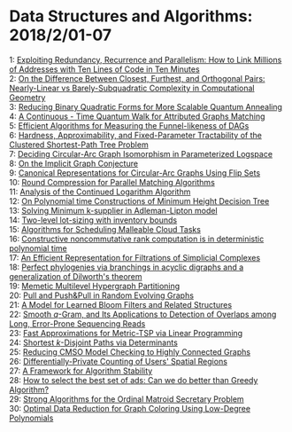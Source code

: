 # Data Structures and Algorithms: 2018/2/01-07  
1: [Exploiting Redundancy, Recurrence and Parallelism: How to Link Millions  of Addresses with Ten Lines of Code in Ten Minutes](https://doi.org/10.48550/arXiv.1708.01402)  
2: [On the Difference Between Closest, Furthest, and Orthogonal Pairs:  Nearly-Linear vs Barely-Subquadratic Complexity in Computational Geometry](https://doi.org/10.48550/arXiv.1709.05282)  
3: [Reducing Binary Quadratic Forms for More Scalable Quantum Annealing](https://doi.org/10.48550/arXiv.1801.08652)  
4: [A Continuous - Time Quantum Walk for Attributed Graphs Matching](https://doi.org/10.48550/arXiv.1801.10339)  
5: [Efficient Algorithms for Measuring the Funnel-likeness of DAGs](https://doi.org/10.48550/arXiv.1801.10401)  
6: [Hardness, Approximability, and Fixed-Parameter Tractability of the  Clustered Shortest-Path Tree Problem](https://doi.org/10.48550/arXiv.1801.10416)  
7: [Deciding Circular-Arc Graph Isomorphism in Parameterized Logspace](https://doi.org/10.48550/arXiv.1507.03348)  
8: [On the Implicit Graph Conjecture](https://doi.org/10.48550/arXiv.1603.01977)  
9: [Canonical Representations for Circular-Arc Graphs Using Flip Sets](https://doi.org/10.48550/arXiv.1702.05763)  
10: [Round Compression for Parallel Matching Algorithms](https://doi.org/10.48550/arXiv.1707.03478)  
11: [Analysis of the Continued Logarithm Algorithm](https://doi.org/10.48550/arXiv.1801.10139)  
12: [On Polynomial time Constructions of Minimum Height Decision Tree](https://doi.org/10.48550/arXiv.1802.00233)  
13: [Solving Minimum k-supplier in Adleman-Lipton model](https://doi.org/10.48550/arXiv.1802.00347)  
14: [Two-level lot-sizing with inventory bounds](https://doi.org/10.48550/arXiv.1604.02278)  
15: [Algorithms for Scheduling Malleable Cloud Tasks](https://doi.org/10.48550/arXiv.1501.04343)  
16: [Constructive noncommutative rank computation is in deterministic  polynomial time](https://doi.org/10.48550/arXiv.1512.03531)  
17: [An Efficient Representation for Filtrations of Simplicial Complexes](https://doi.org/10.48550/arXiv.1607.08449)  
18: [Perfect phylogenies via branchings in acyclic digraphs and a  generalization of Dilworth's theorem](https://doi.org/10.48550/arXiv.1701.05492)  
19: [Memetic Multilevel Hypergraph Partitioning](https://doi.org/10.48550/arXiv.1710.01968)  
20: [Pull and Push&Pull in Random Evolving Graphs](https://doi.org/10.48550/arXiv.1801.00316)  
21: [A Model for Learned Bloom Filters and Related Structures](https://doi.org/10.48550/arXiv.1802.00884)  
22: [Smooth $q$-Gram, and Its Applications to Detection of Overlaps among  Long, Error-Prone Sequencing Reads](https://doi.org/10.48550/arXiv.1802.01189)  
23: [Fast Approximations for Metric-TSP via Linear Programming](https://doi.org/10.48550/arXiv.1802.01242)  
24: [Shortest $k$-Disjoint Paths via Determinants](https://doi.org/10.48550/arXiv.1802.01338)  
25: [Reducing CMSO Model Checking to Highly Connected Graphs](https://doi.org/10.48550/arXiv.1802.01453)  
26: [Differentially-Private Counting of Users' Spatial Regions](https://doi.org/10.48550/arXiv.1609.07983)  
27: [A Framework for Algorithm Stability](https://doi.org/10.48550/arXiv.1704.08000)  
28: [How to select the best set of ads: Can we do better than Greedy  Algorithm?](https://doi.org/10.48550/arXiv.1802.01754)  
29: [Strong Algorithms for the Ordinal Matroid Secretary Problem](https://doi.org/10.48550/arXiv.1802.01997)  
30: [Optimal Data Reduction for Graph Coloring Using Low-Degree Polynomials](https://doi.org/10.48550/arXiv.1802.02050)  